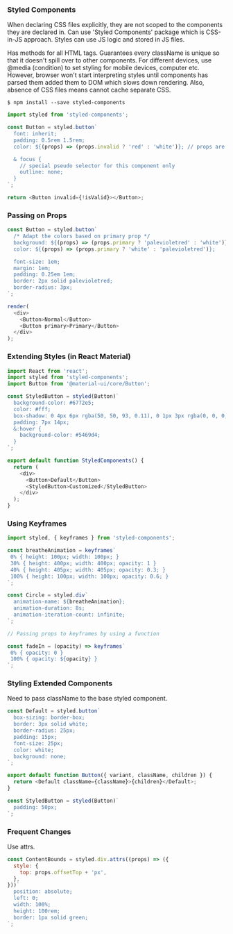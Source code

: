 ### Styled Components

When declaring CSS files explicitly, they are not scoped to the components they are declared in. Can use 'Styled Components' package which is CSS-in-JS approach. Styles can use JS logic and stored in JS files.

Has methods for all HTML tags. Guarantees every className is unique so that it doesn't spill over to other components. For different devices, use @media (condition) to set styling for mobile devices, computer etc. However, browser won't start interpreting styles until components has parsed them added them to DOM which slows down rendering. Also, absence of CSS files means cannot cache separate CSS.

```console
$ npm install --save styled-components
```

```javascript
import styled from 'styled-components';

const Button = styled.button`
  font: inherit;
  padding: 0.5rem 1.5rem;
  color: ${(props) => (props.invalid ? 'red' : 'white')}; // props are set in JSX styled component

  & focus {
    // special pseudo selector for this component only
    outline: none;
  }
`;

return <Button invalid={!isValid}></Button>;
```

### Passing on Props

```javascript
const Button = styled.button`
  /* Adapt the colors based on primary prop */
  background: ${(props) => (props.primary ? 'palevioletred' : 'white')};
  color: ${(props) => (props.primary ? 'white' : 'palevioletred')};

  font-size: 1em;
  margin: 1em;
  padding: 0.25em 1em;
  border: 2px solid palevioletred;
  border-radius: 3px;
`;

render(
  <div>
    <Button>Normal</Button>
    <Button primary>Primary</Button>
  </div>
);
```

### Extending Styles (in React Material)

```javascript
import React from 'react';
import styled from 'styled-components';
import Button from '@material-ui/core/Button';

const StyledButton = styled(Button)`
  background-color: #6772e5;
  color: #fff;
  box-shadow: 0 4px 6px rgba(50, 50, 93, 0.11), 0 1px 3px rgba(0, 0, 0, 0.08);
  padding: 7px 14px;
  &:hover {
    background-color: #5469d4;
  }
`;

export default function StyledComponents() {
  return (
    <div>
      <Button>Default</Button>
      <StyledButton>Customized</StyledButton>
    </div>
  );
}
```

### Using Keyframes

```js
import styled, { keyframes } from 'styled-components';

const breatheAnimation = keyframes`
 0% { height: 100px; width: 100px; }
 30% { height: 400px; width: 400px; opacity: 1 }
 40% { height: 405px; width: 405px; opacity: 0.3; }
 100% { height: 100px; width: 100px; opacity: 0.6; }
`;

const Circle = styled.div`
  animation-name: ${breatheAnimation};
  animation-duration: 8s;
  animation-iteration-count: infinite;
`;

// Passing props to keyframes by using a function

const fadeIn = (opacity) => keyframes`
 0% { opacity: 0 }
 100% { opacity: ${opacity} } 
`;
```

### Styling Extended Components

Need to pass className to the base styled component.

```js
const Default = styled.button`
  box-sizing: border-box;
  border: 3px solid white;
  border-radius: 25px;
  padding: 15px;
  font-size: 25px;
  color: white;
  background: none;
`;

export default function Button({ variant, className, children }) {
  return <Default className={className}>{children}</Default>;
}

const StyledButton = styled(Button)`
  padding: 50px;
`;
```

### Frequent Changes

Use attrs.

```js
const ContentBounds = styled.div.attrs((props) => ({
  style: {
    top: props.offsetTop + 'px',
  },
}))`
  position: absolute;
  left: 0;
  width: 100%;
  height: 100rem;
  border: 1px solid green;
`;
```
